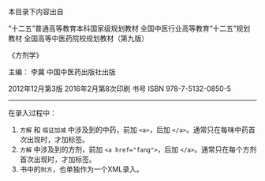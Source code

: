﻿本目录下内容出自

“十二五”普通高等教育本科国家级规划教材
全国中医行业高等教育“十二五”规划教材
全国高等中医药院校规划教材（第九版）

《方剂学》

主编： 李冀
中国中医药出版社出版

2012年12月第3版 2016年2月第8次印刷
书号 ISBN 978-7-5132-0850-5

-------------------------------

在录入过程中：

1. `方解` 和 `临证加减` 中涉及到的中药，前加 `<a>`，后加 `</a>`。通常只在每味中药首次出现时，才加标签。
2. `方解` 中涉及到的方剂，前加 `<a href="fang">`，后加 `</a>`。通常只在每个方剂首次出现时，才加标签。
3. 书中的`附方`，也单独作为一个XML录入。
